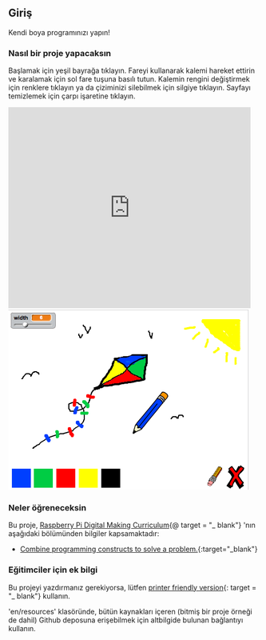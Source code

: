 ## Giriş

Kendi boya programınızı yapın!

### Nasıl bir proje yapacaksın

Başlamak için yeşil bayrağa tıklayın. Fareyi kullanarak kalemi hareket ettirin ve karalamak için sol fare tuşuna basılı tutun. Kalemin rengini değiştirmek için renklere tıklayın ya da çiziminizi silebilmek için silgiye tıklayın. Sayfayı temizlemek için çarpı işaretine tıklayın.

<div class="scratch-preview">
  <iframe allowtransparency="true" width="485" height="402" src="https://scratch.mit.edu/projects/embed/63473366/?autostart=false" frameborder="0"></iframe>
  <img src="images/paint-final.png">
</div>

### Neler öğreneceksin

Bu proje, [Raspberry Pi Digital Making Curriculum](http://rpf.io/curriculum){@ target = "_ blank"} 'nın aşağıdaki bölümünden bilgiler kapsamaktadır:

+ [Combine programming constructs to solve a problem.](https://www.raspberrypi.org/curriculum/programming/builder){:target="_blank"}

### Eğitimciler için ek bilgi

Bu projeyi yazdırmanız gerekiyorsa, lütfen [printer friendly version](https://projects.raspberrypi.org/en/projects/paint-box/print){: target = "_ blank"} kullanın.

'en/resources' klasöründe, bütün kaynakları içeren (bitmiş bir proje örneği de dahil) Github deposuna erişebilmek için altbilgide bulunan bağlantıyı kullanın.